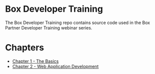 Box Developer Training
======================

The Box Developer Training repo contains source code used in the Box Partner Developer Training webinar series.

Chapters
========
* [Chapter 1 - The Basics](https://github.com/kylefernandadams/box-developer-training/blob/master/box-developer-training-chapter-1-node/README.md)
* [Chapter 2 - Web Application Development](https://github.com/kylefernandadams/box-developer-training/blob/master/box-developer-training-chapter-2/README.md)
